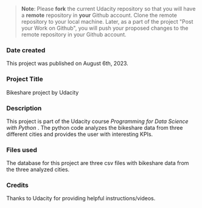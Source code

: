>**Note**: Please **fork** the current Udacity repository so that you will have a **remote** repository in **your** Github account. Clone the remote repository to your local machine. Later, as a part of the project "Post your Work on Github", you will push your proposed changes to the remote repository in your Github account.

### Date created
This project was published on August 6th, 2023.

### Project Title
Bikeshare project by Udacity

### Description
This project is part of the Udacity course _Programming for Data Science with Python_ .
The python code analyzes the bikeshare data from three different cities and provides the user with interesting KPIs.

### Files used
The database for this project are three csv files with bikeshare data from the three analyzed cities.

### Credits
Thanks to Udacity for providing helpful instructions/videos.


